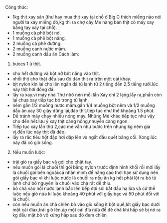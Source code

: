 Công thức: 
- 1kg thịt xay săn (thư hay mua thịt xay tại chỗ ở Big C thích miếng nào nói người ta xay miếng đó,kg thì ra chợ cây Me hàng bán thịt có máy xay bằng tay xay tại chỗ).
- 1 muỗng cà phê bột nở.
- 1 muỗng cà phê bột năng.
- 2 muỗng cà phê đường.
- 2 muỗng canh nước mắm.
- 2 muỗng canh dầu ăn
Cách làm:
1. bưocs 1 ủ thịt.
- cho hết đường và bột nở bột năng vào thịt.
- nhồi thịt cho thật đều.sau đó dàn thịt ra trên một cái khay.
- bịt nylon kín lại cho lên ngăn đá tủ lạnh từ 2 tiếng đến 2,5 tiếng rưỡi.lúc này thịt hơi đông đá.
- lấy ra xay.vì máy nhà Thư nhỏ nén mỗi lần Xay chỉ 2 lạng.lấy ra,phần còn lại chưa xay tiếp tục bỏ trong tủ lạnh.
- nêm gần 1/2 muỗng nước mắm.gần 1/4 muỗng bột nêm và 1/2 muỗng dầu ăn.xay 30 giây dừng lại,đảo thịt.tiép tục như thế khoảng 1.5 phút.
- Để tránh máy chạy nhiều nóng máy. Những Mẻ khác tiếp tục như vậy cho đến hết.lưu ý xay thịt càng hồng,nhuyễn càng ngon.
- Tiếp tục xay lần thứ 2,các mẻ vẫn như bước trên nhưng kg nêm gia vị.đến lúc này thịt đã dẻo.
- lấy ra rắc tiêu hột đập hơi dập lên và ngắt đầu quết băng cối. Xong.lúc này đã có giò sống.

2. Nếu muốn luộc:
- trải giò ra giấy bạc và gói cho chặt tay.
- nếu muốn gói lá chuối thì gói bằng nylon trước định hình khối rồi mới lấy lá chuối gói bên ngoài:cá nhân mình để nâng cao thời hạn sử dụng nên gói giấy bạc vì khi luộc nước lá chuối ra nếu ăn kg hết phải lột ra bỏ tủ lạnh chứ bỏ nguyên lá chuối vào chả rất dễ thiu.
- bỏ chả vào nồi nước lạnh bắc lên bếp đợi sôi bắt đầu hạ lửa và cứ thế luộc nếu giò nửa kí luộc khoảng 40 phút với giấy bạc và 50 phút đối với lá chuối.
- còn nếu muốn ăn chả chiên.bỏ vào giò sống ít bột quế,lót giấy bạc dưới một cái điax,trải giò lên,úp một cái đĩa nữa để đè chả khi hấp sẽ bị nở ra kg đều mặt.bỏ vô xửng hấp sau đó đem chiên
